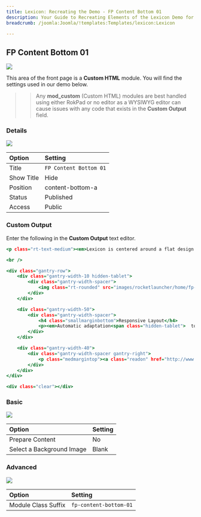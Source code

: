```yaml
---
title: Lexicon: Recreating the Demo - FP Content Bottom 01
description: Your Guide to Recreating Elements of the Lexicon Demo for Joomla
breadcrumb: /joomla:Joomla/!templates:Templates/lexicon:Lexicon

---
```


FP Content Bottom 01
-----

![][demo]

This area of the front page is a **Custom HTML** module. You will find the settings used in our demo below.

>> Any **mod_custom** (Custom HTML) modules are best handled using either RokPad or no editor as a WYSIWYG editor can cause issues with any code that exists in the **Custom Output** field.

### Details

![][demo2]

| Option     | Setting                |  
| :--------- | :--------------------- |  
| Title      | `FP Content Bottom 01` |  
| Show Title | Hide                   |  
| Position   | content-bottom-a       |  
| Status     | Published              |  
| Access     | Public                 |  

### Custom Output

Enter the following in the **Custom Output** text editor.

~~~ .html
<p class="rt-text-medium"><em>Lexicon is centered around a flat design approach, spruced by professional and engaging color schemes to create presence for site content without distracting from it. <span class="hidden-tablet">Ideal for showcasing product details in a vibrant but elegant fashion.</span></em></p>

<br />

<div class="gantry-row">
    <div class="gantry-width-10 hidden-tablet">
        <div class="gantry-width-spacer">
            <img class="rt-rounded" src="images/rocketlauncher/home/fp-content-bottom-01/img-01.jpg" alt="image" />
        </div>
    </div>

    <div class="gantry-width-50">
        <div class="gantry-width-spacer">
            <h4 class="smallmarginbottom">Responsive Layout</h4>
            <p><em>Automatic adaptation<span class="hidden-tablet">  to varying devices</span></em></p>
        </div>
    </div>

    <div class="gantry-width-40">
        <div class="gantry-width-spacer gantry-right">
            <p class="medmargintop"><a class="readon" href="http://www.rockettheme.com/joomla/templates/lexicon">Download<span class="hidden-tablet"> Lexicon</span></a></p>
        </div>
    </div>
</div>

<div class="clear"></div>
~~~

### Basic

![][demo3]

| Option                    | Setting |  
| :------------------------ | :------ |  
| Prepare Content           | No      |  
| Select a Background Image | Blank   |

### Advanced

![][demo4]

| Option              | Setting                |  
| :------------------ | :--------------------- |  
| Module Class Suffix | `fp-content-bottom-01` |  

[demo]: assets/demo_8.jpeg
[demo2]: assets/demo_8a.jpeg
[demo3]: assets/demo_8b.jpeg
[demo4]: assets/demo_8c.jpeg
